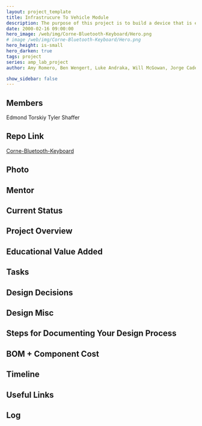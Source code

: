 ```yaml
---
layout: project_template
title: Infrastrucure To Vehicle Module
description: The purpose of this project is to build a device that is eligible to compete in the 2016 TI Innovation Challenge. The project will be to build a wireless device for a vehicle that transmits its location and speed to nearby enabled objects for obstacle detection and collision avoidance. Ideal applications would be bicycles, traffic cones, pedestrians, etc. 
date: 2000-02-16 09:00:00
hero_image: /web/img/Corne-Bluetooth-Keyboard/Hero.png
# image /web/img/Corne-Bluetooth-Keyboard/Hero.png
hero_height: is-small
hero_darken: true
tags: project
series: amp_lab_project
author: Amy Romero, Ben Wengert, Luke Andraka, Will McGowan, Jorge Cadena, Ryan Chpman

show_sidebar: false
---
```




## Members
Edmond Torskiy
Tyler Shaffer

## Repo Link
<a class="button is-link" href="https://github.com/Amp-Lab-at-VT/Corne-Bluetooth-Keyboard" >Corne-Bluetooth-Keyboard</a>

## Photo

## Mentor

## Current Status

## Project Overview


## Educational Value Added


## Tasks

## Design Decisions

## Design Misc

## Steps for Documenting Your Design Process

## BOM + Component Cost

## Timeline

## Useful Links

## Log
            